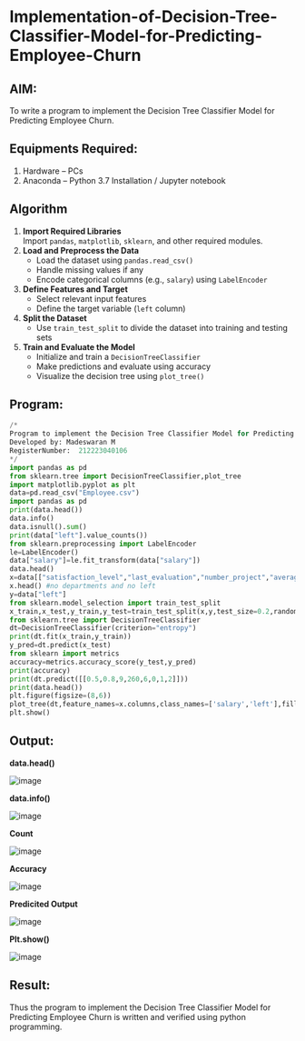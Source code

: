 # Implementation-of-Decision-Tree-Classifier-Model-for-Predicting-Employee-Churn

## AIM:
To write a program to implement the Decision Tree Classifier Model for Predicting Employee Churn.

## Equipments Required:
1. Hardware – PCs
2. Anaconda – Python 3.7 Installation / Jupyter notebook

## Algorithm
1. **Import Required Libraries**  
   Import `pandas`, `matplotlib`, `sklearn`, and other required modules.
2. **Load and Preprocess the Data**  
   - Load the dataset using `pandas.read_csv()`  
   - Handle missing values if any  
   - Encode categorical columns (e.g., `salary`) using `LabelEncoder`
3. **Define Features and Target**  
   - Select relevant input features  
   - Define the target variable (`left` column)
4. **Split the Dataset**  
   - Use `train_test_split` to divide the dataset into training and testing sets
5. **Train and Evaluate the Model**  
   - Initialize and train a `DecisionTreeClassifier`  
   - Make predictions and evaluate using accuracy  
   - Visualize the decision tree using `plot_tree()`
## Program:
```python
/*
Program to implement the Decision Tree Classifier Model for Predicting Employee Churn.
Developed by: Madeswaran M
RegisterNumber:  212223040106
*/
import pandas as pd
from sklearn.tree import DecisionTreeClassifier,plot_tree
import matplotlib.pyplot as plt
data=pd.read_csv("Employee.csv")
import pandas as pd
print(data.head())
data.info()
data.isnull().sum()
print(data["left"].value_counts())
from sklearn.preprocessing import LabelEncoder
le=LabelEncoder()
data["salary"]=le.fit_transform(data["salary"])
data.head()
x=data[["satisfaction_level","last_evaluation","number_project","average_montly_hours","time_spend_company","Work_accident","promotion_last_5years","salary"]]
x.head() #no departments and no left
y=data["left"]
from sklearn.model_selection import train_test_split
x_train,x_test,y_train,y_test=train_test_split(x,y,test_size=0.2,random_state=100)
from sklearn.tree import DecisionTreeClassifier
dt=DecisionTreeClassifier(criterion="entropy")
print(dt.fit(x_train,y_train))
y_pred=dt.predict(x_test)
from sklearn import metrics
accuracy=metrics.accuracy_score(y_test,y_pred)
print(accuracy)
print(dt.predict([[0.5,0.8,9,260,6,0,1,2]]))
print(data.head())
plt.figure(figsize=(8,6))
plot_tree(dt,feature_names=x.columns,class_names=['salary','left'],filled=True)
plt.show()
```

## Output:

**data.head()**

![image](https://github.com/user-attachments/assets/ce1ab6ea-d94b-42a4-9e3a-e5fe87fbeb44)


**data.info()**


![image](https://github.com/user-attachments/assets/4d075c90-30f2-4302-8997-2e1fabc0b50f)

**Count**

![image](https://github.com/user-attachments/assets/f8fabb62-e86a-4539-8eae-ed1828b5a0e9)


**Accuracy**


![image](https://github.com/user-attachments/assets/5af8344d-6740-41e1-a15e-48c05020da4e)

**Predicited Output**

![image](https://github.com/user-attachments/assets/a7a2987a-35ac-4aee-b495-1c0ef822a7e8)


**Plt.show()**


![image](https://github.com/user-attachments/assets/e85ccb9f-d6eb-43c0-bc34-5c778749e9cb)

## Result:
Thus the program to implement the  Decision Tree Classifier Model for Predicting Employee Churn is written and verified using python programming.

